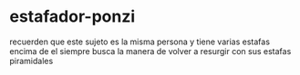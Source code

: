 # estafador-ponzi
recuerden que este sujeto es la misma persona y tiene varias estafas encima de el siempre busca la manera de volver a resurgir con sus estafas piramidales 
